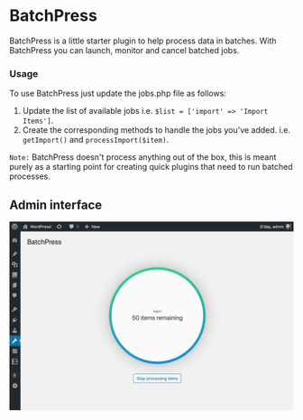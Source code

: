 # BatchPress

BatchPress is a little starter plugin to help process data in batches. With BatchPress you can launch, monitor and cancel batched jobs.

### Usage

To use BatchPress just update the jobs.php file as follows:
1. Update the list of available jobs i.e. `$list = ['import' => 'Import Items']`.
2. Create the corresponding methods to handle the jobs you've added. i.e. `getImport()` and `processImport($item)`.

`Note:` BatchPress doesn't process anything out of the box, this is meant purely as a starting point for creating quick plugins that need to run batched processes.

## Admin interface
![screenshot](screenshot.png)
